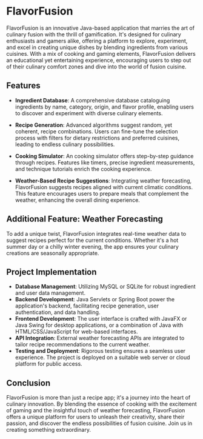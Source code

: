 # FlavorFusion

FlavorFusion is an innovative Java-based application that marries the art of culinary fusion with the thrill of gamification. It's designed for culinary enthusiasts and gamers alike, offering a platform to explore, experiment, and excel in creating unique dishes by blending ingredients from various cuisines. With a mix of cooking and gaming elements, FlavorFusion delivers an educational yet entertaining experience, encouraging users to step out of their culinary comfort zones and dive into the world of fusion cuisine.

## Features

- **Ingredient Database**: A comprehensive database cataloguing ingredients by name, category, origin, and flavor profile, enabling users to discover and experiment with diverse culinary elements.

- **Recipe Generation**: Advanced algorithms suggest random, yet coherent, recipe combinations. Users can fine-tune the selection process with filters for dietary restrictions and preferred cuisines, leading to endless culinary possibilities.

- **Cooking Simulator**: An cooking simulator offers step-by-step guidance through recipes. Features like timers, precise ingredient measurements, and technique tutorials enrich the cooking experience.

- **Weather-Based Recipe Suggestions**: Integrating weather forecasting, FlavorFusion suggests recipes aligned with current climatic conditions. This feature encourages users to prepare meals that complement the weather, enhancing the overall dining experience.

## Additional Feature: Weather Forecasting

To add a unique twist, FlavorFusion integrates real-time weather data to suggest recipes perfect for the current conditions. Whether it's a hot summer day or a chilly winter evening, the app ensures your culinary creations are seasonally appropriate.

## Project Implementation

- **Database Management**: Utilizing MySQL or SQLite for robust ingredient and user data management.
- **Backend Development**: Java Servlets or Spring Boot power the application's backend, facilitating recipe generation, user authentication, and data handling.
- **Frontend Development**: The user interface is crafted with JavaFX or Java Swing for desktop applications, or a combination of Java with HTML/CSS/JavaScript for web-based interfaces.
- **API Integration**: External weather forecasting APIs are integrated to tailor recipe recommendations to the current weather.
- **Testing and Deployment**: Rigorous testing ensures a seamless user experience. The project is deployed on a suitable web server or cloud platform for public access.

## Conclusion

FlavorFusion is more than just a recipe app; it's a journey into the heart of culinary innovation. By blending the essence of cooking with the excitement of gaming and the insightful touch of weather forecasting, FlavorFusion offers a unique platform for users to unleash their creativity, share their passion, and discover the endless possibilities of fusion cuisine. Join us in creating something extraordinary.
